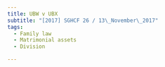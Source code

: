 ```yaml
---
title: UBW v UBX 
subtitle: "[2017] SGHCF 26 / 13\_November\_2017"
tags:
  - Family law
  - Matrimonial assets
  - Division

---
```


